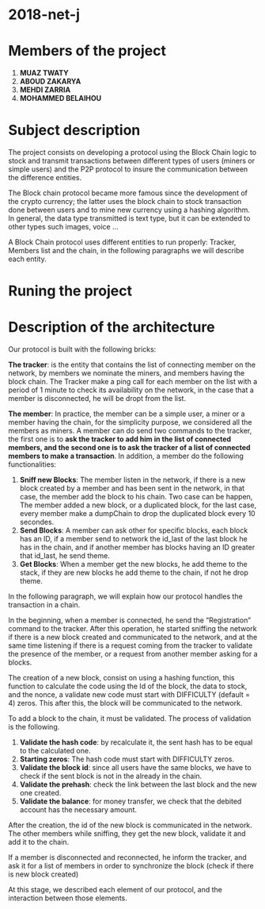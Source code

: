 # 2018-net-j

# Members of the project 
 1. **MUAZ TWATY**
 2. **ABOUD ZAKARYA**
 3. **MEHDI ZARRIA**
 4. **MOHAMMED BELAIHOU**
 
# Subject description

The project consists on developing a protocol using the Block Chain logic to stock and transmit transactions between different types of users (miners or simple users) and the P2P protocol to insure the communication between the difference entities.

The Block chain protocol became more famous since the development of the crypto currency; the latter uses the block chain to stock transaction done between users and to mine new currency using a hashing algorithm. In general, the data type transmitted is text type, but it can be extended to other types such images, voice …

A Block Chain protocol uses different entities to run properly: Tracker, Members list and the chain, in the following paragraphs we will describe each entity.


# Runing the project



# Description of the architecture

Our protocol is built with the following bricks:

**The tracker**: is the entity that contains the list of connecting member on the network, by members we nominate the miners, and members having the block chain. The Tracker make a ping call for each member on the list with a period of 1 minute to check its availability on the network, in the case that a member is disconnected, he will be dropt from the list.

**The member**: In practice, the member can be a simple user, a miner or a member having the chain, for the simplicity purpose, we considered all the members as miners. A member can do send two commands to the tracker, the first one is to **ask the tracker to add him in the list of connected members, and the second one is to ask the tracker of a list of connected members to make a transaction**. 
In addition, a member do the following functionalities:
 1. **Sniff new Blocks**: The member listen in the network, if there is a new block created by a member and has been sent in the network, in that case, the member add the block to his chain. Two case can be happen, The member added a new block, or a duplicated block, for the last case, every member make a dumpChain to drop the duplicated block every 10 secondes.
 2. **Send Blocks**: A member can ask other for specific blocks, each block has an ID, if a member send to network the id\_last of the last block he has in the chain, and if another member has blocks having an ID greater that id\_last, he send theme.
 3. **Get Blocks**: When a member get the new blocks, he add theme to the stack, if they are new blocks he add theme to the chain, if not he drop theme.


In the following paragraph, we will explain how our protocol handles the transaction in a chain.

In the beginning, when a member is connected, he send the “Registration” command to the tracker. After this operation, he started sniffing the network if there is a new block created and communicated to the network, and at the same time listening if there is a request coming from the tracker to validate the presence of the member, or a request from another member asking for a blocks.

The creation of a new block, consist on using a hashing function, this function to calculate the code using the Id of the block, the data to stock, and the nonce, a validate new code must start with DIFFICULTY (default = 4) zeros. This after this, the block will be communicated to the network.

To add a block to the chain, it must be validated. The process of validation is the following.

1. **Validate the hash code**: by recalculate it, the sent hash has to be equal to the calculated one.
2. **Starting zeros**: The hash code must start with DIFFICULTY zeros.
3. **Validate the block id**: since all users have the same blocks, we have to check if the sent block is not in the already in the chain.
4. **Validate the prehash**: check the link between the last block and the new one created.
5. **Validate the balance**:  for money transfer, we check that the debited account has the necessary amount.


After the creation, the id of the new block is communicated in the network. The other members while sniffing, they get the new block, validate it and add it to the chain.

If a member is disconnected and reconnected, he inform the tracker, and ask it for a list of members in order to synchronize the block (check if there is new block created)

At this stage, we described each element of our protocol, and the interaction between those elements.
